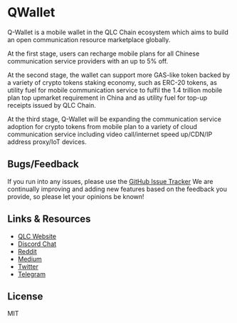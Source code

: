 # QWallet

Q-Wallet is a mobile wallet in the QLC Chain ecosystem which aims to build an open communication resource marketplace globally.

At the first stage, users can recharge mobile plans for all Chinese communication service providers with an up to 5% off.

At the second stage, the wallet can support more GAS-like token backed by a variety of crypto tokens staking economy, such as ERC-20 tokens, as utility fuel for mobile communication service to fulfil the 1.4 trillion mobile plan top upmarket requirement in China and as utility fuel for top-up receipts issued by QLC Chain.

At the third stage, Q-Wallet will be expanding the communication service adoption for crypto tokens from mobile plan to a variety of cloud communication service including video call/internet speed up/CDN/IP address proxy/IoT devices.

## Bugs/Feedback
If you run into any issues, please use the [GitHub Issue Tracker](https://github.com/qlcchain/WinQ-iOS/issues) 
We are continually improving and adding new features based on the feedback you provide, so please let your opinions be known!

## Links & Resources

- [QLC Website](https://qlcchain.org)
- [Discord Chat](https://discord.gg/JnCnhjr)
- [Reddit](https://www.reddit.com/r/Qlink/)
- [Medium](https://medium.com/qlc-chain)
- [Twitter](https://twitter.com/QLCchain)
- [Telegram](https://t.me/qlinkmobile)

## License

MIT
